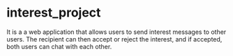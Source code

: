 # interest_project
It is a a web application that allows users to send interest messages to other users. The recipient can then accept or reject the interest, and if accepted, both users can chat with each other.
